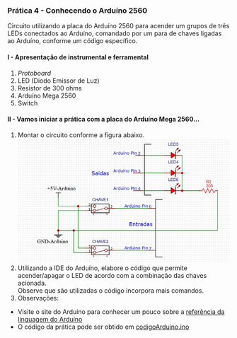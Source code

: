 ### Prática 4 - Conhecendo o Arduíno 2560
Circuito utilizando a placa do Arduíno 2560 para acender um grupos de três LEDs conectados ao Arduíno, 
comandado por um para de chaves ligadas ao Arduíno,
conforme um código específico.

#### I - Apresentação de instrumental e ferramental
1. *Protoboard*
2. LED (Diodo Emissor de Luz)
3. Resistor de 300 ohms
4. Arduíno Mega 2560
5. Switch

#### II - Vamos iniciar a prática com a placa do Arduíno Mega 2560...
1. Montar  o circuito conforme a figura abaixo.  
![código Arduino LEDs](/arq_aulas/images/codigoArduino.jpg)  
2. Utilizando a IDE do Arduíno, elabore o código que permite acender/apagar o LED de acordo com a combinação das chaves acionada.  
Observe que são utilizadas o código incorpora mais comandos.   
4. Observações:  
- Visite o site do Arduíno para conhecer um pouco sobre a [referência da linguagem do Arduíno](https://www.arduino.cc/reference/en/)  
- O código da prática pode ser obtido em [codigoArduino.ino](https://github.com/claytonjasilva/prog_exemplos/blob/main/codigoArduino2.ino)
